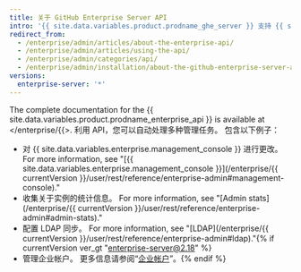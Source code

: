```yaml
---
title: 关于 GitHub Enterprise Server API
intro: '{{ site.data.variables.product.prodname_ghe_server }} 支持 {{ site.data.variables.product.prodname_dotcom_the_website }} 提供的强大 API 及其自身的 API 端点集合。'
redirect_from:
  - /enterprise/admin/articles/about-the-enterprise-api/
  - /enterprise/admin/articles/using-the-api/
  - /enterprise/admin/categories/api/
  - /enterprise/admin/installation/about-the-github-enterprise-server-api
versions:
  enterprise-server: '*'
---
```


The complete documentation for the {{ site.data.variables.product.prodname_enterprise_api }} is available at </enterprise/{{>. 利用 API，您可以自动处理多种管理任务。 包含以下例子：

- 对 {{ site.data.variables.enterprise.management_console }} 进行更改。 For more information, see "[{{ site.data.variables.enterprise.management_console }}](/enterprise/{{ currentVersion }}/user/rest/reference/enterprise-admin#management-console)."
- 收集关于实例的统计信息。 For more information, see "[Admin stats](/enterprise/{{ currentVersion }}/user/rest/reference/enterprise-admin#admin-stats)."
- 配置 LDAP 同步。 For more information, see "[LDAP](/enterprise/{{ currentVersion }}/user/rest/reference/enterprise-admin#ldap)."{% if currentVersion ver_gt "enterprise-server@2.18" %}
- 管理企业帐户。 更多信息请参阅“[企业帐户](/v4/guides/managing-enterprise-accounts)”。{% endif %}
